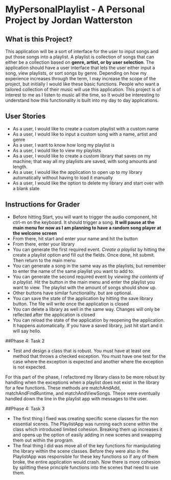 # MyPersonalPlaylist - A Personal Project by Jordan Watterston

## What is this Project?

This application will be a sort of interface for the user to input songs and put those songs into a playlist. A playlist
is collection of songs that can either be a collection based on **genre, artist, or by user selection**. The application 
should have a user interface that lets the user either input a song, view playlists, or sort songs by genre.
Depending on how my experience increases through the term, I may increase the scope of the project, but
initially I would like these basic functions. People who want a tailored collection of their music will use this
application. This project is of interest to me as I listen to music all the time, so It would be interesting to
understand how this functionality is built into my day to day applications.

## User Stories

- As a user, I would like to create a custom playlist with a custom name
- As a user, I would like to input a custom song with a name, artist and genre
- As a user, I want to know how long my playlist is
- As a user, I would like to view my playlists
- As a user, I would like to create a custom library that saves on my machine; 
that way all my playlists are saved, with song amounts and length.
- As a user, I would like the application to open up to my library automatically without having
to load it manually
- As a user, I would like the option to delete my library and start over with a blank slate

## Instructions for Grader

- Before hitting Start, you will want to trigger the audio component, hit ctrl-m on the keyboard. 
It should trigger a song. **It will pause at the main menu for now as I am planning to have a 
random song player at the welcome screen**
- From there, hit start and enter your name and hit the button
- From there, enter your library
- You can generate the first required event. *Create a playlist* by hitting the create a 
playlist option and fill out the fields. Once done, hit submit. Then return to the main menu
- You can generate a song in the same way as the playlists, but remember to enter the
 name of the same playlist you want to add to.
- You can generate the second required event by *viewing the contents of a playlist*. 
Hit the button in the main menu and enter the playlist you want to view. 
The playlist with the amount of songs should show
up.
- Other buttons have similar functionality. but are optional. 
- You can save the state of the application by hitting the save library button. The file will write once the
application is closed
- You can delete a library as well in the same way. Changes will only be reflected after the application is closed
- You can reload the state of the application by reopening the application. It happens automatically. If you have a 
saved library, just hit start and it will say hello.

##Phase 4: Task 2

- Test and design a class that is robust.  You must have at least one method that throws a checked exception. 
 You must have one test for the case where the exception is expected and another where the exception is not expected.
 
 For this part of the phase, I refactored my library class to be more robust by handling when the exceptions when
 a playlist does not exist in the library for a few functions. These methods are matchAndAdd, matchAndFindRuntime, and
 matchAndViewSongs. These were eventually handled down the line in the playlist app with messages to the user.
 
 ##Phase 4: Task 3
 - The first thing I fixed was creating specific scene classes for the non essential scenes. The PlaylistApp was running
 each scene within the class which introduced limited cohesion. Breaking them up increases it and opens up the option of
 easily adding in new scenes and swapping them out within the program.
 - The final thing I did was move all of the key functions for manipulating the library within the scene classes. Before
 they were also in the PlaylistApp was responsible for these key functions so if any of them broke, 
 the entire application would crash. Now there is more cohesion by splitting these principle functions into the scenes
 that need to use them.
